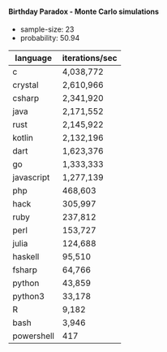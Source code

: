 #### Birthday Paradox - Monte Carlo simulations

* sample-size: 23
* probability: 50.94

language | iterations/sec
|--|--|
c|4,038,772
crystal|2,610,966
csharp|2,341,920
java|2,171,552
rust|2,145,922
kotlin|2,132,196
dart|1,623,376
go|1,333,333
javascript|1,277,139
php|468,603
hack|305,997
ruby|237,812
perl|153,727
julia|124,688
haskell|95,510
fsharp|64,766
python|43,859
python3|33,178
R|9,182
bash|3,946
powershell|417
